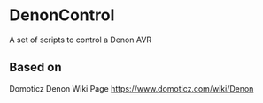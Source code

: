 # DenonControl
A set of scripts to control a Denon AVR

## Based on
Domoticz Denon Wiki Page
https://www.domoticz.com/wiki/Denon
